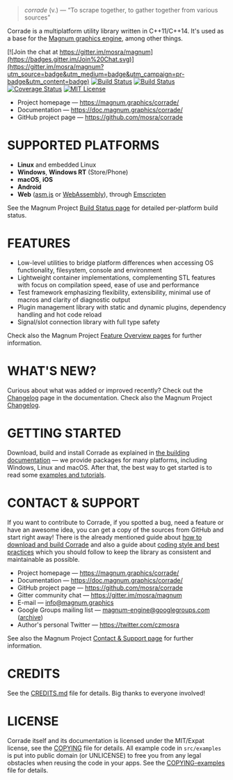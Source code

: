 > *corrade* (v.) — “To scrape together, to gather together from various sources”

Corrade is a multiplatform utility library written in C++11/C++14. It's used as
a base for the [Magnum graphics engine](https://magnum.graphics/), among other
things.

[![Join the chat at https://gitter.im/mosra/magnum](https://badges.gitter.im/Join%20Chat.svg)](https://gitter.im/mosra/magnum?utm_source=badge&utm_medium=badge&utm_campaign=pr-badge&utm_content=badge)
[![Build Status](https://travis-ci.org/mosra/corrade.svg?branch=master)](https://travis-ci.org/mosra/corrade)
[![Build Status](https://ci.appveyor.com/api/projects/status/afjjlsgtk6jjxulp/branch/master?svg=true)](https://ci.appveyor.com/project/mosra/corrade/branch/master)
[![Coverage Status](https://codecov.io/gh/mosra/corrade/branch/master/graph/badge.svg)](https://codecov.io/gh/mosra/corrade)
[![MIT License](https://img.shields.io/badge/License-MIT-yellow.svg)](https://opensource.org/licenses/MIT)

-   Project homepage — https://magnum.graphics/corrade/
-   Documentation — https://doc.magnum.graphics/corrade/
-   GitHub project page — https://github.com/mosra/corrade

SUPPORTED PLATFORMS
===================

-   **Linux** and embedded Linux
-   **Windows**, **Windows RT** (Store/Phone)
-   **macOS**, **iOS**
-   **Android**
-   **Web** ([asm.js](http://asmjs.org/) or [WebAssembly](http://webassembly.org/)),
    through [Emscripten](http://kripken.github.io/emscripten-site/)

See the Magnum Project [Build Status page](https://magnum.graphics/build-status/)
for detailed per-platform build status.

FEATURES
========

-   Low-level utilities to bridge platform differences when accessing OS
    functionality, filesystem, console and environment
-   Lightweight container implementations, complementing STL features with
    focus on compilation speed, ease of use and performance
-   Test framework emphasizing flexibility, extensibility, minimal use of
    macros and clarity of diagnostic output
-   Plugin management library with static and dynamic plugins, dependency
    handling and hot code reload
-   Signal/slot connection library with full type safety

Check also the Magnum Project [Feature Overview pages](https://magnum.graphics/features/)
for further information.

WHAT'S NEW?
===========

Curious about what was added or improved recently? Check out the
[Changelog](https://doc.magnum.graphics/corrade/corrade-changelog.html#corrade-changelog-latest)
page in the documentation. Check also the Magnum Project
[Changelog](https://doc.magnum.graphics/magnum/changelog.html#changelog-latest).

GETTING STARTED
===============

Download, build and install Corrade as explained in
[the building documentation](https://doc.magnum.graphics/corrade/building-corrade.html)
— we provide packages for many platforms, including Windows, Linux and macOS.
After that, the best way to get started is to read some
[examples and tutorials](https://doc.magnum.graphics/corrade/corrade-example-index.html).

CONTACT & SUPPORT
=================

If you want to contribute to Corrade, if you spotted a bug, need a feature or
have an awesome idea, you can get a copy of the sources from GitHub and start
right away! There is the already mentioned guide about
[how to download and build Corrade](https://doc.magnum.graphics/corrade/building-corrade.html)
and also a guide about [coding style and best practices](https://doc.magnum.graphics/corrade/corrade-coding-style.html)
which you should follow to keep the library as consistent and maintainable as
possible.

-   Project homepage — https://magnum.graphics/corrade/
-   Documentation — https://doc.magnum.graphics/corrade/
-   GitHub project page — https://github.com/mosra/corrade
-   Gitter community chat — https://gitter.im/mosra/magnum
-   E-mail — info@magnum.graphics
-   Google Groups mailing list — magnum-engine@googlegroups.com ([archive](https://groups.google.com/forum/#!forum/magnum-engine))
-   Author's personal Twitter — https://twitter.com/czmosra

See also the Magnum Project [Contact & Support page](https://magnum.graphics/contact/)
for further information.

CREDITS
=======

See the [CREDITS.md](CREDITS.md) file for details. Big thanks to everyone
involved!

LICENSE
=======

Corrade itself and its documentation is licensed under the MIT/Expat license,
see the [COPYING](COPYING) file for details. All example code in `src/examples`
is put into public domain (or UNLICENSE) to free you from any legal obstacles
when reusing the code in your apps. See the [COPYING-examples](COPYING-examples)
file for details.
